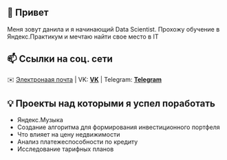 ## 👋 Привет

Меня зовут данила и я начинающий Data Scientist. Прохожу обучение в Яндекс.Практикум и мечтаю найти свое место в IT

## 📫 Ссылки на соц. сети

✉️ [Электронаая почта](mailto:danya.ekmov0822@gmail.com) | VK: [**VK**](https://vk.com/oooekimof)  |  Telegram: [**Telegram**](https://t.me/j7DICE)

## 💡 Проекты над которыми я успел поработать
- Яндекс.Музыка
- Создание алгоритма для формирования инвестиционного портфеля
- Что влияет на цену недвижимости
- Анализ платежеспособности по кредиту
- Исследование тарифных планов
